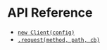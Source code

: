 # API Reference

- [`new Client(config)`](#new-clientconfig)
- [`.request(method, path, cb)`](#requestmethod-path-cb)
